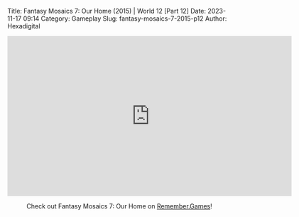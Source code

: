 Title: Fantasy Mosaics 7: Our Home (2015) | World 12 [Part 12]
Date: 2023-11-17 09:14
Category: Gameplay
Slug: fantasy-mosaics-7-2015-p12
Author: Hexadigital

<center><iframe src="https://www.youtube.com/embed/nT2UdD5XJ8I?feature=oembed" allow="accelerometer; autoplay; encrypted-media; gyroscope; picture-in-picture" width="640" height="360" frameborder="0"></iframe>

Check out Fantasy Mosaics 7: Our Home on [Remember.Games](https://remember.games/game/7627/fantasy-mosaics-7-our-home/)!</center>